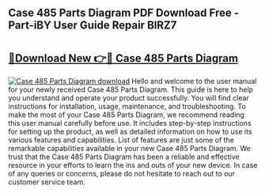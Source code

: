## Case 485 Parts Diagram PDF Download Free - Part-iBY User Guide Repair BlRZ7

# <h2><a href="http://dfpkf4c.blite.top/?on=Case+485+Parts+Diagram">🔗Download New 👉🔴 Case 485 Parts Diagram</a></h2>

[![Case 485 Parts Diagram download](https://i.imgur.com/lujVjoI.png)](http://dfpkf4c.blite.top/?on=Case+485+Parts+Diagram)
Hello and welcome to the user manual for your newly received Case 485 Parts Diagram. This guide is here to help you understand and operate your product successfully. You will find clear instructions for installation, usage, maintenance, and troubleshooting. To make the most of your Case 485 Parts Diagram, we recommend reading this user manual carefully before use. It includes step-by-step instructions for setting up the product, as well as detailed information on how to use its various features and capabilities. List of features are just some of the remarkable capabilities available in your new Case 485 Parts Diagram. We trust that the Case 485 Parts Diagram has been a reliable and effective resource in your efforts to learn the ins and outs of your new device. In case of any queries or concerns, please do not hesitate to reach out to our customer service team.
